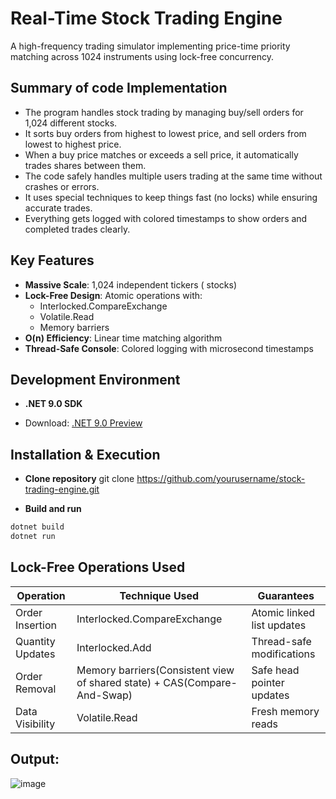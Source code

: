 # Real-Time Stock Trading Engine 

A high-frequency trading simulator implementing price-time priority matching across 1024 instruments using lock-free concurrency.

## Summary of code Implementation

- The program handles stock trading by managing buy/sell orders for 1,024 different stocks.
- It sorts buy orders from highest to lowest price, and sell orders from lowest to highest price.
- When a buy price matches or exceeds a sell price, it automatically trades shares between them.
- The code safely handles multiple users trading at the same time without crashes or errors.
- It uses special techniques to keep things fast (no locks) while ensuring accurate trades.
- Everything gets logged with colored timestamps to show orders and completed trades clearly.

## Key Features 
- **Massive Scale**: 1,024 independent tickers ( stocks)
- **Lock-Free Design**: Atomic operations with:
  - Interlocked.CompareExchange
  - Volatile.Read
  - Memory barriers
- **O(n) Efficiency**: Linear time matching algorithm
- **Thread-Safe Console**: Colored logging with microsecond timestamps

## Development Environment
- **.NET 9.0 SDK**

- Download: [.NET 9.0 Preview](https://dotnet.microsoft.com/en-us/download/dotnet/9.0)

## Installation & Execution

- **Clone repository**
git clone https://github.com/yourusername/stock-trading-engine.git

- **Build and run**
```sh
dotnet build 
dotnet run
```

## Lock-Free Operations Used

| Operation | Technique Used | Guarantees |
| ------ | ------ | ------ |
| Order Insertion | Interlocked.CompareExchange| Atomic linked list updates|
| Quantity Updates | 	Interlocked.Add| Thread-safe modifications|
| Order Removal | Memory barriers(Consistent view of shared state) + CAS(Compare-And-Swap)| Safe head pointer updates|
| Data Visibility | Volatile.Read| 	Fresh memory reads|


## Output:
![image](https://github.com/user-attachments/assets/08c00bcf-1bf4-4f8b-a524-f123bda18dcc)

